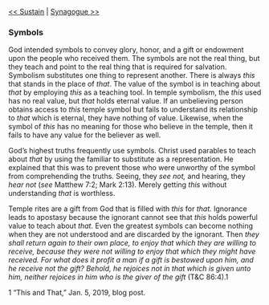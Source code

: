 [<< Sustain](Sustain)  |  [Synagogue >>](Synagogue)

### Symbols
God intended symbols to convey glory, honor, and a gift or endowment upon the people who received them. The symbols are not the real thing, but they teach and point to the real thing that is required for salvation. Symbolism substitutes one thing to represent another. There is always *this* that stands in the place of *that*. The value of the symbol is in teaching about *that* by employing *this* as a teaching tool. In temple symbolism, the *this* used has no real value, but *that* holds eternal value. If an unbelieving person obtains access to *this* temple symbol but fails to understand its relationship to *that* which is eternal, they have nothing of value. Likewise, when the symbol of *this* has no meaning for those who believe in the temple, then it fails to have any value for the believer as well.

God’s highest truths frequently use symbols. Christ used parables to teach about *that* by using the familiar to substitute as a representation. He explained that this was to prevent those who were unworthy of the symbol from comprehending the truths. Seeing, they *see not,* and hearing, they *hear not* (*see* Matthew 7:2; Mark 2:13). Merely getting *this* without understanding *that* is worthless.

Temple rites are a gift from God that is filled with *this* for *that.* Ignorance leads to apostasy because the ignorant cannot see that *this* holds powerful value to teach about *that*. Even the greatest symbols can become nothing when they are not understood and are discarded by the ignorant. Then *they shall return again to their own place, to enjoy that which they are willing to receive, because they were not willing to enjoy that which they might have received. For what does it profit a man if a gift is bestowed upon him, and he receive not the gift? Behold, he rejoices not in that which is given unto him, neither rejoices in him who is the giver of the gift* (T&C 86:4).1



1 “This and That,” Jan. 5, 2019, blog post.